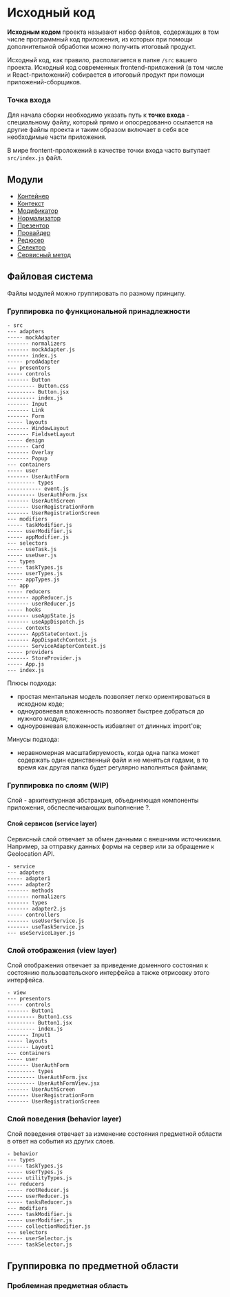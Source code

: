 # Исходный код

**Исходным кодом** проекта называют набор файлов, содержащих в том числе программный код приложения, из которых при помощи дополнительной обработки можно получить итоговый продукт.

Исходный код, как правило, располагается в папке `/src` вашего проекта. Исходный код современных frontend-приложений (в том числе и React-приложений) собирается в итоговый продукт при помощи приложений-сборщиков. 

### Точка входа

Для начала сборки необходимо указать путь к **точке входа** - специальному файлу, который прямо и опосредованно ссылается на другие файлы проекта и таким образом включает в себя все необходимые части приложения.

В мире frontent-проложений в качестве точки входа часто вытупает `src/index.js` файл.

## Модули

- [Контейнер](./исходный-код/контейнер.md)
- [Контекст](./исходный-код/контекст.md)
- [Модификатор](./исходный-код/модификатор.md)
- [Нормализатор](./исходный-код/нормализатор.md)
- [Презентор](./исходный-код/презентор.md)
- [Провайдер](./исходный-код/провайдер.md)
- [Редюсер](./исходный-код/редюсер.md)
- [Селектор](./исходный-код/селектор.md)
- [Сервисный метод](./исходный-код/сервисный-метод.md)

## Файловая система

Файлы модулей можно группировать по разному принципу.

### Группировка по функциональной принадлежности

```
- src
--- adapters
----- mockAdapter
------- normalizers
------- mockAdapter.js
------- index.js
----- prodAdapter
--- presentors
----- controls
------- Button
--------- Button.css
--------- Button.jsx
--------- index.js
------- Input
------- Link
------- Form
----- layouts
------- WindowLayout
------- FieldsetLayout
----- design
------- Card
------- Overlay
------- Popup
--- containers
----- user
------- UserAuthForm
--------- types
----------- event.js
--------- UserAuthForm.jsx
------- UserAuthScreen
------- UserRegistrationForm
------- UserRegistrationScreen
--- modifiers
----- taskModifier.js
----- userModifier.js
----- appModifier.js
--- selectors
----- useTask.js
----- useUser.js
--- types
----- taskTypes.js
----- userTypes.js
----- appTypes.js
--- app
----- reducers
------- appReducer.js
------- userReducer.js
----- hooks
------- useAppState.js
------- useAppDispatch.js
----- contexts
------- AppStateContext.js
------- AppDispatchContext.js
------- ServiceAdapterContext.js
----- providers
------- StoreProvider.js
----- App.js
--- index.js
```

Плюсы подхода:
- простая ментальная модель позволяет легко ориентироваться в исходном коде;
- одноуровневая вложенность позволяет быстрее добраться до нужного модуля;
- одноуровневая вложенность избавляет от длинных import'ов;

Минусы подхода:
- неравномерная масштабируемость, когда одна папка может содержать один единственный файл и не меняться годами, в то время как другая папка будет регулярно наполняться файлами;

### Группировка по слоям (WIP)

Слой - архитектурнная абстракция, объединяющая компоненты приложения, обспеспечивающих выполнение ?.

#### Слой сервисов (service layer)

Сервисный слой отвечает за обмен данными с внешними источниками. Например, за отправку данных формы на сервер или за обращение к Geolocation API.

```
- service
--- adapters
----- adapter1
----- adapter2
------- methods
------- normalizers
------- types
------- adapter2.js
----- controllers
------- useUserService.js
------- useTaskService.js
--- useServiceLayer.js
```

### Слой отображения (view layer)

Слой отображения отвечает за приведение доменного состояния к состоянию пользовательского интерфейса а также отрисовку этого интерфейса.

```
- view
--- presentors
----- controls
------- Button1
--------- Button1.css
--------- Button1.jsx
--------- index.js
------- Input1
----- layouts
------- Layout1
--- containers
----- user
------- UserAuthForm
--------- types
--------- UserAuthForm.jsx
--------- UserAuthFormView.jsx
------- UserAuthScreen
------- UserRegistrationForm
------- UserRegistrationScreen
```

### Слой поведения (behavior layer)

Слой поведения отвечает за изменение состояния предметной области в ответ на события из других слоев.

```
- behavior
--- types
----- taskTypes.js
----- userTypes.js
----- utilityTypes.js
--- reducers
----- rootReducer.js
----- userReducer.js
----- tasksReducer.js
--- modifiers
----- taskModifier.js
----- userModifier.js
----- collectionModifier.js
--- selectors
----- userSelector.js
----- taskSelector.js
```

## Группировка по предметной области

### Проблемная предметная область